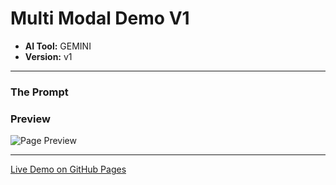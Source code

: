 # Multi Modal Demo V1

* **AI Tool:** GEMINI
* **Version:** v1

---

### The Prompt

>

### Preview

![Page Preview](./preview.png)

---

[Live Demo on GitHub Pages](https://your-username.github.io/AI-Frontend-Gallery/Gemini/multi-modal-demo-v1/)
